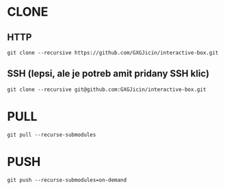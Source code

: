 # CLONE

## HTTP 
`git clone --recursive https://github.com/GXGJicin/interactive-box.git`

## SSH (lepsi, ale je potreb amit pridany SSH klic)
`git clone --recursive git@github.com:GXGJicin/interactive-box.git`


# PULL
`git pull --recurse-submodules`

# PUSH
`git push --recurse-submodules=on-demand`

